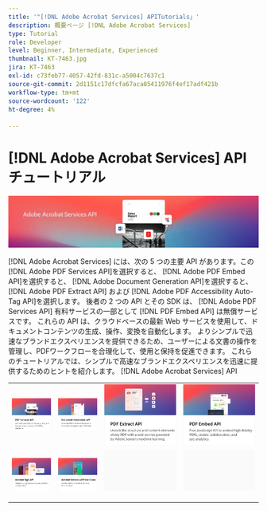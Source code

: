```yaml
---
title: '"[!DNL Adobe Acrobat Services] APITutorials」'
description: 概要ページ [!DNL Adobe Acrobat Services]
type: Tutorial
role: Developer
level: Beginner, Intermediate, Experienced
thumbnail: KT-7463.jpg
jira: KT-7463
exl-id: c73feb77-4057-42fd-831c-a5004c7637c1
source-git-commit: 2d1151c17dfcfa67aca05411976f4ef17adf421b
workflow-type: tm+mt
source-wordcount: '122'
ht-degree: 4%

---
```


# [!DNL Adobe Acrobat Services] API チュートリアル

![[!DNL Acrobat Services] バナー](assets/acrobatserviceshero.jpg)

[!DNL Adobe Acrobat Services] には、次の 5 つの主要 API があります。この [!DNL Adobe PDF Services API]を選択すると、 [!DNL Adobe PDF Embed API]を選択すると、 [!DNL Adobe Document Generation API]を選択すると、 [!DNL Adobe PDF Extract API] および [!DNL Adobe PDF Accessibility Auto-Tag API]を選択します。 後者の 2 つの API とその SDK は、 [!DNL Adobe PDF Services API] 有料サービスの一部として [!DNL PDF Embed API] は無償サービスです。 これらの API は、クラウドベースの最新 Web サービスを使用して、ドキュメントコンテンツの生成、操作、変換を自動化します。 よりシンプルで迅速なブランドエクスペリエンスを提供できるため、ユーザーによる文書の操作を管理し、PDFワークフローを合理化して、使用と保持を促進できます。 これらのチュートリアルでは、シンプルで高速なブランドエクスペリエンスを迅速に提供するためのヒントを紹介します。 [!DNL Adobe Acrobat Services] API

<table style="table-layout:fixed">
<tr>
 <td>
   <a href="pdfservices/overview-pdfservices.md">
      <img alt="PDF Services API" src="assets/pdfservicescard.png" />
   </a>
  </td>
  <td>
   <a href="docgen/overview-docgen.md">
      <img alt="ドキュメント生成 API" src="assets/docgencard.png" />
   </a>
  </td>
  <td>
   <a href="pdfextract/overview-extract.md">
      <img alt="PDF抽出 API" src="assets/pdfextractcard.png" />
   </a>
  </td>
  <td>
   <a href="pdfembed/overview-embed.md">
      <img alt="Adobe PDF Tools API と Java の概要" src="assets/pdfembedcard.png" />
   </a>
  </td>
</tr>
<tr>
  <td>
   <a href="acrobatsign/overview-sign.md">
      <img alt="Acrobat Sign API" src="assets/acrobatsigncard.png" />
   </a>
  </td>
 <td>
   <a href="usecases/overview-usecases.md">
      <img alt="[!DNL Adobe Acrobat Services] API のユースケース" src="assets/usecasescard.png" />
   </a>
  </td>
  <td>
    <img alt="スペーサー" src="assets/GrayBanner_Placeholder.png" />
    <div>
    <br>
  </td>
  <td>
    <img alt="スペーサー" src="assets/GrayBanner_Placeholder.png" />
    <div>
    <br>
  </td>
</tr>
</table>
